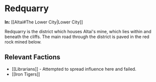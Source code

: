 # Redquarry

**In:** [[Altai#The Lower City|Lower City]]

Redquarry is the district which houses Altai's mine, which lies within and beneath the cliffs. The main road through the district is paved in the red rock mined below.
## Relevant Factions

- [[Librarians]] - Attempted to spread influence here and failed.
- [[Iron Tigers]]